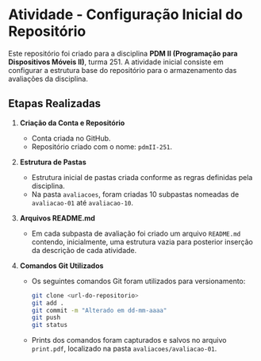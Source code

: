 # Atividade - Configuração Inicial do Repositório

Este repositório foi criado para a disciplina **PDM II (Programação para Dispositivos Móveis II)**, turma 251. A atividade inicial consiste em configurar a estrutura base do repositório para o armazenamento das avaliações da disciplina.

## Etapas Realizadas

1. **Criação da Conta e Repositório**
   - Conta criada no GitHub.
   - Repositório criado com o nome: `pdmII-251`.

2. **Estrutura de Pastas**
   - Estrutura inicial de pastas criada conforme as regras definidas pela disciplina.
   - Na pasta `avaliacoes`, foram criadas 10 subpastas nomeadas de `avaliacao-01` até `avaliacao-10`.

3. **Arquivos README.md**
   - Em cada subpasta de avaliação foi criado um arquivo `README.md` contendo, inicialmente, uma estrutura vazia para posterior inserção da descrição de cada atividade.

4. **Comandos Git Utilizados**
   - Os seguintes comandos Git foram utilizados para versionamento:
     ```bash
     git clone <url-do-repositorio>
     git add .
     git commit -m "Alterado em dd-mm-aaaa"
     git push
     git status
     ```
   - Prints dos comandos foram capturados e salvos no arquivo `print.pdf`, localizado na pasta `avaliacoes/avaliacao-01`.



